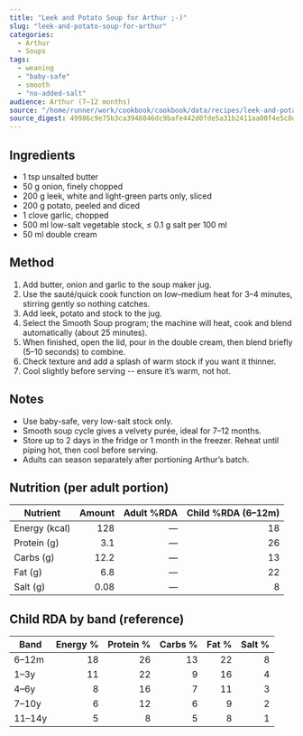```yaml
---
title: "Leek and Potato Soup for Arthur ;-)"
slug: "leek-and-potato-soup-for-arthur"
categories:
  - Arthur
  - Soups
tags:
  - weaning
  - "baby-safe"
  - smooth
  - "no-added-salt"
audience: Arthur (7–12 months)
source: "/home/runner/work/cookbook/cookbook/data/recipes/leek-and-potato-soup-for-arthur.json"
source_digest: 49986c9e75b3ca3948846dc9bafe442d0fde5a31b2411aa00f4e5c8d0cc5c91d
---
```


## Ingredients

- 1 tsp unsalted butter
- 50 g onion, finely chopped
- 200 g leek, white and light-green parts only, sliced
- 200 g potato, peeled and diced
- 1 clove garlic, chopped
- 500 ml low-salt vegetable stock, ≤ 0.1 g salt per 100 ml
- 50 ml double cream

## Method

1. Add butter, onion and garlic to the soup maker jug.
2. Use the sauté/quick cook function on low–medium heat for 3–4 minutes, stirring gently so nothing catches.
3. Add leek, potato and stock to the jug.
4. Select the Smooth Soup program; the machine will heat, cook and blend automatically (about 25 minutes).
5. When finished, open the lid, pour in the double cream, then blend briefly (5–10 seconds) to combine.
6. Check texture and add a splash of warm stock if you want it thinner.
7. Cool slightly before serving -- ensure it’s warm, not hot.

## Notes

- Use baby-safe, very low-salt stock only.
- Smooth soup cycle gives a velvety purée, ideal for 7–12 months.
- Store up to 2 days in the fridge or 1 month in the freezer. Reheat until piping hot, then cool before serving.
- Adults can season separately after portioning Arthur’s batch.

## Nutrition (per adult portion)

| Nutrient | Amount | Adult %RDA | Child %RDA (6–12m) |
|---|---:|---:|---:|
| Energy (kcal) | 128 | — | 18 |
| Protein (g) | 3.1 | — | 26 |
| Carbs (g) | 12.2 | — | 13 |
| Fat (g) | 6.8 | — | 22 |
| Salt (g) | 0.08 | — | 8 |

## Child RDA by band (reference)

| Band | Energy % | Protein % | Carbs % | Fat % | Salt % |
|---|---:|---:|---:|---:|---:|
| 6–12m | 18 | 26 | 13 | 22 | 8 |
| 1–3y | 11 | 22 | 9 | 16 | 4 |
| 4–6y | 8 | 16 | 7 | 11 | 3 |
| 7–10y | 6 | 12 | 6 | 9 | 2 |
| 11–14y | 5 | 8 | 5 | 8 | 1 |
